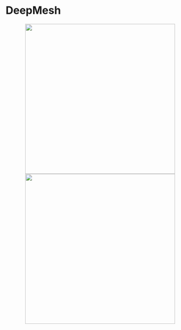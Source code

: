 # DeepMesh

<p align="center">

<img src="resources/demo1.gif" width = "400px" />

<img src="resources/demo2.gif" width = "400px" />

</p>